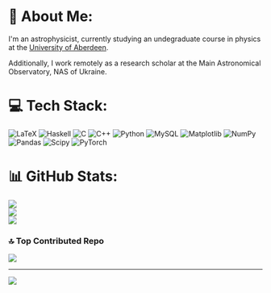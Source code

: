 # 💫 About Me:
I'm an astrophysicist, currently studying an undegraduate course in physics at the [University of Aberdeen](https://www.abdn.ac.uk/).

Additionally, I work remotely as a research scholar at the Main Astronomical Observatory, NAS of Ukraine.

# 💻 Tech Stack:
![LaTeX](https://img.shields.io/badge/latex-%23008080.svg?style=for-the-badge&logo=latex&logoColor=white) ![Haskell](https://img.shields.io/badge/Haskell-5e5086?style=for-the-badge&logo=haskell&logoColor=white) ![C](https://img.shields.io/badge/c-%2300599C.svg?style=for-the-badge&logo=c&logoColor=white) ![C++](https://img.shields.io/badge/c++-%2300599C.svg?style=for-the-badge&logo=c%2B%2B&logoColor=white) ![Python](https://img.shields.io/badge/python-3670A0?style=for-the-badge&logo=python&logoColor=ffdd54) ![MySQL](https://img.shields.io/badge/mysql-4479A1.svg?style=for-the-badge&logo=mysql&logoColor=white) ![Matplotlib](https://img.shields.io/badge/Matplotlib-%23ffffff.svg?style=for-the-badge&logo=Matplotlib&logoColor=black) ![NumPy](https://img.shields.io/badge/numpy-%23013243.svg?style=for-the-badge&logo=numpy&logoColor=white) ![Pandas](https://img.shields.io/badge/pandas-%23150458.svg?style=for-the-badge&logo=pandas&logoColor=white) ![Scipy](https://img.shields.io/badge/SciPy-%230C55A5.svg?style=for-the-badge&logo=scipy&logoColor=%white) ![PyTorch](https://img.shields.io/badge/PyTorch-%23EE4C2C.svg?style=for-the-badge&logo=PyTorch&logoColor=white)
# 📊 GitHub Stats:
![](https://github-readme-stats.vercel.app/api?username=osokoliuk&theme=dark&hide_border=false&include_all_commits=true&count_private=true)<br/>
![](https://github-readme-streak-stats.herokuapp.com/?user=osokoliuk&theme=dark&hide_border=false)<br/>
![](https://github-readme-stats.vercel.app/api/top-langs/?username=osokoliuk&theme=dark&hide_border=false&include_all_commits=true&count_private=true&layout=compact)

### 🔝 Top Contributed Repo
![](https://github-contributor-stats.vercel.app/api?username=osokoliuk&limit=5&theme=dark&combine_all_yearly_contributions=true)

---
[![](https://visitcount.itsvg.in/api?id=osokoliuk&icon=0&color=1)](https://visitcount.itsvg.in)

<!-- Proudly created with GPRM ( https://gprm.itsvg.in ) -->
